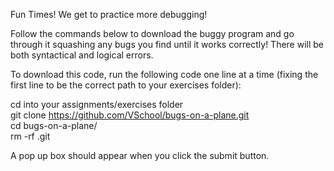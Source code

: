 Fun Times! We get to practice more debugging!

Follow the commands below to download the buggy program and go through it squashing any bugs you find until it works correctly! There will be both syntactical and logical errors.

To download this code, run the following code one line at a time (fixing the first line to be the correct path to your exercises folder):

cd into your assignments/exercises folder  
git clone https://github.com/VSchool/bugs-on-a-plane.git  
cd bugs-on-a-plane/  
rm -rf .git  




A pop up box should appear when you click the submit button.